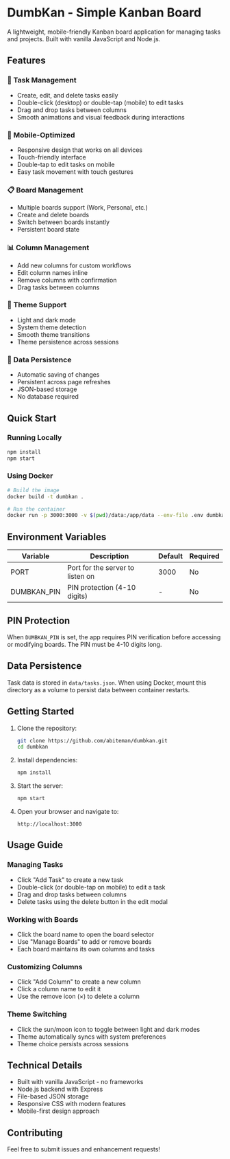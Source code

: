 # DumbKan - Simple Kanban Board

A lightweight, mobile-friendly Kanban board application for managing tasks and projects. Built with vanilla JavaScript and Node.js.

## Features

### 🎯 Task Management
- Create, edit, and delete tasks easily
- Double-click (desktop) or double-tap (mobile) to edit tasks
- Drag and drop tasks between columns
- Smooth animations and visual feedback during interactions

### 📱 Mobile-Optimized
- Responsive design that works on all devices
- Touch-friendly interface
- Double-tap to edit tasks on mobile
- Easy task movement with touch gestures

### 📋 Board Management
- Multiple boards support (Work, Personal, etc.)
- Create and delete boards
- Switch between boards instantly
- Persistent board state

### 📊 Column Management
- Add new columns for custom workflows
- Edit column names inline
- Remove columns with confirmation
- Drag tasks between columns

### 🎨 Theme Support
- Light and dark mode
- System theme detection
- Smooth theme transitions
- Theme persistence across sessions

### 💾 Data Persistence
- Automatic saving of changes
- Persistent across page refreshes
- JSON-based storage
- No database required

## Quick Start

### Running Locally
```bash
npm install
npm start
```

### Using Docker
```bash
# Build the image
docker build -t dumbkan .

# Run the container
docker run -p 3000:3000 -v $(pwd)/data:/app/data --env-file .env dumbkan
```

## Environment Variables

| Variable | Description | Default | Required |
|----------|-------------|---------|----------|
| PORT | Port for the server to listen on | 3000 | No |
| DUMBKAN_PIN | PIN protection (4-10 digits) | - | No |

## PIN Protection
When `DUMBKAN_PIN` is set, the app requires PIN verification before accessing or modifying boards. The PIN must be 4-10 digits long.

## Data Persistence
Task data is stored in `data/tasks.json`. When using Docker, mount this directory as a volume to persist data between container restarts.

## Getting Started

1. Clone the repository:
   ```bash
   git clone https://github.com/abiteman/dumbkan.git
   cd dumbkan
   ```

2. Install dependencies:
   ```bash
   npm install
   ```

3. Start the server:
   ```bash
   npm start
   ```

4. Open your browser and navigate to:
   ```
   http://localhost:3000
   ```

## Usage Guide

### Managing Tasks
- Click "Add Task" to create a new task
- Double-click (or double-tap on mobile) to edit a task
- Drag and drop tasks between columns
- Delete tasks using the delete button in the edit modal

### Working with Boards
- Click the board name to open the board selector
- Use "Manage Boards" to add or remove boards
- Each board maintains its own columns and tasks

### Customizing Columns
- Click "Add Column" to create a new column
- Click a column name to edit it
- Use the remove icon (×) to delete a column

### Theme Switching
- Click the sun/moon icon to toggle between light and dark modes
- Theme automatically syncs with system preferences
- Theme choice persists across sessions

## Technical Details

- Built with vanilla JavaScript - no frameworks
- Node.js backend with Express
- File-based JSON storage
- Responsive CSS with modern features
- Mobile-first design approach

## Contributing

Feel free to submit issues and enhancement requests! 